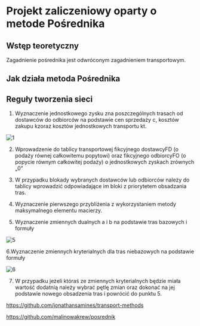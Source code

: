 # Projekt zaliczeniowy oparty o metode Pośrednika


## Wstęp teoretyczny

Zagadnienie pośrednika jest odwróconym zagadnieniem transportowym.


## Jak działa metoda Pośrednika


## Reguły tworzenia sieci

1. Wyznaczenie jednostkowego zysku zna poszczególnych trasach od dostawców do odbiorców na podstawie cen sprzedaży c, kosztów zakupu kzoraz kosztów jednostkowych transportu kt.

![1](https://user-images.githubusercontent.com/72975469/167386734-a019d276-81b8-4145-8396-d8a1689e7881.png)

      
2. Wprowadzenie do tablicy transportowej fikcyjnego dostawcyFD (o podaży równej całkowitemu popytowi) oraz fikcyjnego odbiorcyFO (o popycie równym całkowitej podaży) o jednostkowych zyskach zrównych „0”
3. W przypadku blokady wybranych dostawców lub odbiorców należy do tablicy wprowadzić odpowiadające im bloki z priorytetem obsadzania tras.
4. Wyznaczenie pierwszego przybliżenia z wykorzystaniem metody maksymalnego elementu macierzy.

5. Wyznaczenie zmiennych dualnych a i b na podstawie tras bazowych i formuły

![5](https://user-images.githubusercontent.com/72975469/167386720-334e46f6-c95f-4ba6-ac5c-331451b7a252.png)
       
6.Wyznaczenie zmiennych kryterialnych dla tras niebazowych na podstawie formuły

![6](https://user-images.githubusercontent.com/72975469/167386709-f901ac29-fa62-4ec7-87e7-83aa36d1a78e.png)

7. W przypadku jeżeli któraś ze zmiennych kryterialnych będzie miała wartość dodatnią należy wybrać pętlę zmian oraz dokonać na jej podstawie nowego obsadzenia tras i powrócić do punktu 5.


https://github.com/jonathansamines/transport-methods

https://github.com/malinowakrew/posrednik
